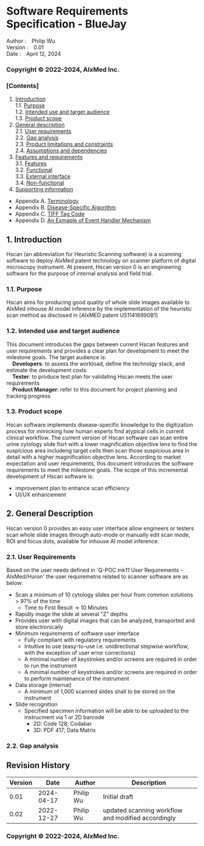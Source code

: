 # Software Requirements Specification - BlueJay

Author
:&emsp;Philip Wu  
Version
:&emsp;0.01  
Date
:&emsp;April 12, 2024  

### Copyright &copy; 2022-2024, AIxMed Inc.

### [Contents]
1. [Introduction](#1.)  
1.1. [Purpose](#1.1.)  
1.2. [Intended use and target audience](#1.2.)  
1.3. [Product scope](#1.3.)  
2. [General description](#2.)  
2.1. [User requirements](#2.1.)  
2.2. [Gap analysis](#2.2.)  
2.3. [Product limitations and constraints](#2.3.)  
2.4. [Assumptions and dependencies](#2.4.)  
3. [Features and requirements](#3.)  
3.1. [Features](#3.1.)   
3.2. [Functional](#3.2.)  
3.3. [External interface](#3.3.)  
3.4. [Non-functional](#3.4.)  
4. [Supporting information](#4.)  
- Appendix A.	[Terminology](#0.1.)  
- Appendix B.	[Disease-Specific Algorithm](#0.2.)  
- Appendix C.	[TIFF Tag Code](#0.3.)  
- Appendix D.	[An Exmaple of Event Handler Mechanism](#0.4.)  

## 1. Introduction <a class="anchor" id="1."></a>
Hscan (an abbreviation for Heuristic Scanning software) is a scanning software to deploy AIxMed patent technology on scanner platform of digital microscopy instrument.  At present, Hscan version 0 is an engineering software for the purpose of internal analysis and field trial.
### 1.1. Purpose <a class="anchor" id="1.1."></a>
Hscan aims for producing good quality of whole slide images available to AIxMed inhouse AI model inference by the implementation of the heuristic scan method as disclosed in [AIxMED patent US11416990B1]
### 1.2. Intended use and target audience <a class="anchor" id="1.2."></a>
This document introduces the gaps between current Hscan features and user requirements and provides a clear plan for development to meet the milestone goals.  The target audience is:  
&nbsp;&nbsp;&nbsp;&nbsp;**Developers**: to assess the workload, define the technolgy stack, and estimate the development costs  
&nbsp;&nbsp;&nbsp;&nbsp;**Tester**: to produce test plan for validating Hscan meets the user requirements  
&nbsp;&nbsp;&nbsp;&nbsp;**Product Manager**: refer to this document for project planning and tracking progress  
### 1.3. Product scope <a class="anchor" id="1.3."></a>
Hscan software implements disease-specific knowledge to the digitization process for mimicking how human experts find atypical cells in current clinical workflow.  The current version of Hscan software can scan entire urine cytology slide fisrt with a lower magnification objective lens to find the suspicious area includeng target cells then scan those suspicious area in detail with a higher maginification objective lens.
According to market expectation and user requirements, this document introduces the software requirements to meet the milestone goals.  The scope of this incremental development of Hscan software is:   
+ improvement plan to enhance scan efficiency
+ UI/UX enhancement 
## 2. General Description <a class="anchor" id="2."></a>
Hscan version 0 provides an easy user interface allow engineers or testers scan whole slide images through auto-mode or manually edit scan mode, ROI and focus dots, available for inhouse AI model inference.
### 2.1. User Requirements <a class="anchor" id="2.1."></a>
Based on the user needs defined in 'Q-POC mk11 User Requirements - AIxMed/Huron' the user requiremetns related to scanner software are as below:  
+ Scan a minimum of 10 cytology slides per hour from common solutions > 97% of the time  
  + Time to First Result -> 10 Minutes  
+ Rapidly image the slide at several "Z" depths  
+ Provides user with digital images that can be analyzed, transported and store electronically  
+ Minimum requirements of software user interface
  + Fully compliant with regulatory requirements
  + Intuitive to use (easy-to-use i.e. unidirectional stepwise workflow, with the exception of user error corrections)
  + A minimal number of keystrokes and/or screens are required in order to run the instrument  
  + A minimal number of keystrokes and/or screens are required in order to perform maintenance of the instrument
+ Data storage (internal)  
  + A minimum of 1,000 scanned slides shall to be stored on the instrument  
+ Slide recognition
  + Specified specimen information will be able to be uploaded to the instrucment via 1 or 2D barcode
    + 2D: Code 128; Codabar
    + 3D: PDF 417; Data Matrix
### 2.2. Gap analysis <a class="anchor" id="2.2."></a>

## Revision History
| Version | Date | Author | Description |
|---------|------|--------|----------|
| 0.01 | 2024-04-17 | Philip Wu | Initial draft |
| 0.02 | 2022-12-27 | Philip Wu | updated scanning workflow and modified accordingly |
### Copyright &copy; 2022-2024, AIxMed Inc.
